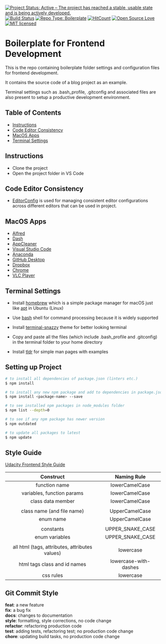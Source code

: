 [![Project Status: Active – The project has reached a stable, usable state and is being actively developed.](http://www.repostatus.org/badges/latest/active.svg)](http://www.repostatus.org/#active)
[![Build Status](https://travis-ci.org/coderbot92/frontend-boilerplate.svg?branch=master)](https://travis-ci.org/coderbot92/frontend-boilerplate)
[![Repo Type: Boilerplate](https://img.shields.io/badge/repo%20type-boilerplate-yellowgreen.svg)](#boilerplate-for-frontend-development)
[![HitCount](http://hits.dwyl.io/coderbot92/frontend-boilerplate.svg)](http://hits.dwyl.io/coderbot92/frontend-boilerplate)
[![Open Source Love](https://badges.frapsoft.com/os/v1/open-source.svg?v=103)](https://github.com/ellerbrock/open-source-badges/)
[![MIT licensed](https://img.shields.io/badge/license-MIT-blue.svg)](https://github.com/coderbot92/frontend-boilerplate/blob/master/LICENCE)

# Boilerplate for Frontend Development

This is the repo containing boilerplate folder settings and configuration files for frontend development.

It contains the source code of a blog project as an example.

Terminal settings such as .bash_profile, .gitconfig and associated files are also present to setup a productive development environment. 

## Table of Contents

* [Instructions](#instructions)
* [Code Editor Consistency](#code-editor-consistency)
* [MacOS Apps](#macos-apps)
* [Terminal Settings](#terminal-settings)

## Instructions

* Clone the project
* Open the project folder in VS Code

## Code Editor Consistency

- [EditorConfig](http://editorconfig.org/) is used for managing consistent editor configurations across different editors that can be used in project.

## MacOS Apps
- [Alfred](https://www.alfredapp.com/)
- [Dash](https://kapeli.com/dash)
- [AppCleaner](https://freemacsoft.net/appcleaner/)
- [Visual Studio Code](https://code.visualstudio.com/)
- [Anaconda](https://www.anaconda.com/)
- [GitHub Desktop](https://desktop.github.com/)
- [Dropbox](https://www.dropbox.com/downloading)
- [Chrome](https://www.google.com/chrome/)
- [VLC Player](https://www.videolan.org/vlc/download-macosx.html)

## Terminal Settings

- Install [homebrew](https://brew.sh/) which is a simple package manager for macOS just like [apt](https://en.wikipedia.org/wiki/APT_(Debian)) in Ubuntu (Linux)

- Use [bash](https://www.gnu.org/software/bash/) shell for command processing because it is widely supported

- Install [terminal-snazzy](https://github.com/sindresorhus/terminal-snazzy) theme for better looking terminal

- Copy and paste all the files (which include .bash_profile and .gitconfig) in the terminal folder to your home directory

- Install [tldr](https://github.com/tldr-pages/tldr) for simple man pages with examples

## Setting up Project

```bash
# to install all dependencies of package.json (linters etc.)
$ npm install

# to install any new npm package and add to dependencies in package.json
$ npm install <package-name> --save

# to see installed npm packages in node_modules folder
$ npm list --depth=0

# to see if any npm package has newer version
$ npm outdated

# to update all packages to latest
$ npm update
```

## Style Guide

[Udacity Frontend Style Guide](https://udacity.github.io/frontend-nanodegree-styleguide/index.html)

| Construct                  | Naming Rule        |
|:--------------------------:|:------------------:|
| function name              | lowerCamelCase     |
| variables, function params | lowerCamelCase     |
| class data member          | lowerCamelCase     |
|                            |                    |
| class name (and file name) | UpperCamelCase     |
| enum name                  | UpperCamelCase     |
|                            |                    |
| constants                  | UPPER_SNAKE_CASE   |
| enum variables             | UPPER_SNAKE_CASE   |
|                            |                    |
| all html (tags, attributes, attributes values) | lowercase |
| html tags class and id names                   | lowercase-with-dashes |
| css rules                                      | lowercase |

## Git Commit Style

**feat**: a new feature <br/>
**fix**: a bug fix <br/>
**docs**: changes to documentation <br/>
**style**: formatting, style corrections, no code change <br/>
**refactor**: refactoring production code <br/>
**test**: adding tests, refactoring test; no production code change <br/>
**chore**: updating build tasks, no production code change <br/>

